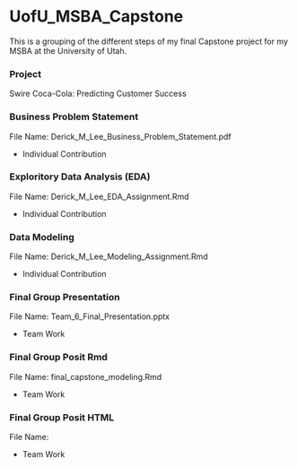 # UofU_MSBA_Capstone

This is a grouping of the different steps of my final Capstone project for my MSBA at the University of Utah.

### Project
Swire Coca-Cola: Predicting Customer Success

### Business Problem Statement
File Name: Derick_M_Lee_Business_Problem_Statement.pdf
- Individual Contribution

### Exploritory Data Analysis (EDA)
File Name: Derick_M_Lee_EDA_Assignment.Rmd
- Individual Contribution

### Data Modeling
File Name: Derick_M_Lee_Modeling_Assignment.Rmd
- Individual Contribution

### Final Group Presentation
File Name: Team_6_Final_Presentation.pptx
- Team Work

### Final Group Posit Rmd
File Name: final_capstone_modeling.Rmd
- Team Work

### Final Group Posit HTML
File Name: 
- Team Work
